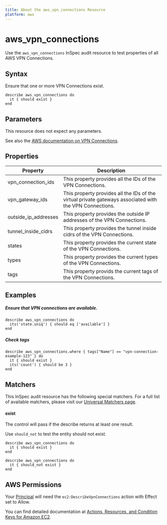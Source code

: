 ```yaml
---
title: About the aws_vpn_connections Resource
platform: aws
---
```


# aws\_vpn\_connections

Use the `aws_vpn_connections` InSpec audit resource to test properties of all AWS VPN Connections.

## Syntax

Ensure that one or more VPN Connections exist.

    describe aws_vpn_connections do
      it { should exist }
    end

## Parameters

This resource does not expect any parameters.

See also the [AWS documentation on VPN Connections](https://docs.aws.amazon.com/vpc/latest/userguide/vpn-connections.html).

## Properties

|Property                | Description|
| ---                    | --- |
|vpn\_connection\_ids    | This property provides all the IDs of the VPN Connections. |
|vpn\_gateway\_ids       | This property provides all the IDs of the virtual private gateways associated with the VPN Connections. |
|outside\_ip\_addresses  | This property provides the outside IP addresses of the VPN Connections. |
|tunnel\_inside\_cidrs   | This property provides the tunnel inside cidrs of the VPN Connections. |
|states                  | This property provides the current state of the VPN Connections. |
|types                   | This property provides the current types of the VPN Connections. |
|tags                    | This property provids the current tags of the VPN Connections. |

## Examples

##### Ensure that VPN connections are available.
    describe aws_vpn_connections do
      its('state.uniq') { should eq ['available'] }
    end

##### Check tags    
    describe aws_vpn_connections.where { tags["Name"] == "vpn-connection-example-123" } do
      it { should exist }
      its('count') { should be 3 }
    end

## Matchers

This InSpec audit resource has the following special matchers. For a full list of available matchers, please visit our [Universal Matchers page](https://www.inspec.io/docs/reference/matchers/).

#### exist

The control will pass if the describe returns at least one result.

Use `should_not` to test the entity should not exist.

    describe aws_vpn_connections do
      it { should exist }
    end
      
    describe aws_vpn_connections do
      it { should_not exist }
    end

## AWS Permissions

Your [Principal](https://docs.aws.amazon.com/IAM/latest/UserGuide/intro-structure.html#intro-structure-principal) will need the `ec2:DescribeVpnConnections` action with Effect set to Allow.

You can find detailed documentation at [Actions, Resources, and Condition Keys for Amazon EC2](https://docs.aws.amazon.com/IAM/latest/UserGuide/list_amazonec2.html).
